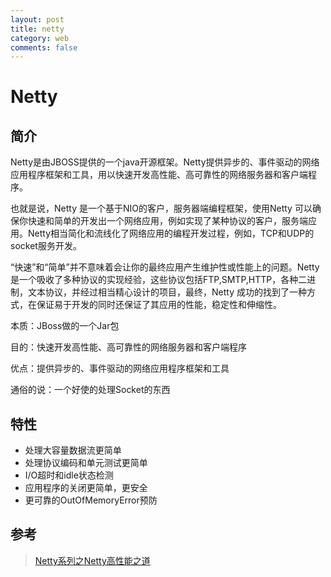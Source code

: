 ```yaml
---
layout: post
title: netty 
category: web
comments: false
--- 
```


# Netty
## 简介
Netty是由JBOSS提供的一个java开源框架。Netty提供异步的、事件驱动的网络应用程序框架和工具，用以快速开发高性能、高可靠性的网络服务器和客户端程序。

也就是说，Netty 是一个基于NIO的客户，服务器端编程框架，使用Netty 可以确保你快速和简单的开发出一个网络应用，例如实现了某种协议的客户，服务端应用。Netty相当简化和流线化了网络应用的编程开发过程，例如，TCP和UDP的socket服务开发。

“快速”和“简单”并不意味着会让你的最终应用产生维护性或性能上的问题。Netty 是一个吸收了多种协议的实现经验，这些协议包括FTP,SMTP,HTTP，各种二进制，文本协议，并经过相当精心设计的项目，最终，Netty 成功的找到了一种方式，在保证易于开发的同时还保证了其应用的性能，稳定性和伸缩性。

本质：JBoss做的一个Jar包
 
目的：快速开发高性能、高可靠性的网络服务器和客户端程序
 
优点：提供异步的、事件驱动的网络应用程序框架和工具
 
通俗的说：一个好使的处理Socket的东西

## 特性
- 处理大容量数据流更简单
- 处理协议编码和单元测试更简单
- I/O超时和idle状态检测
- 应用程序的关闭更简单，更安全
- 更可靠的OutOfMemoryError预防

## 参考
> [Netty系列之Netty高性能之道](http://www.infoq.com/cn/articles/netty-high-performance)